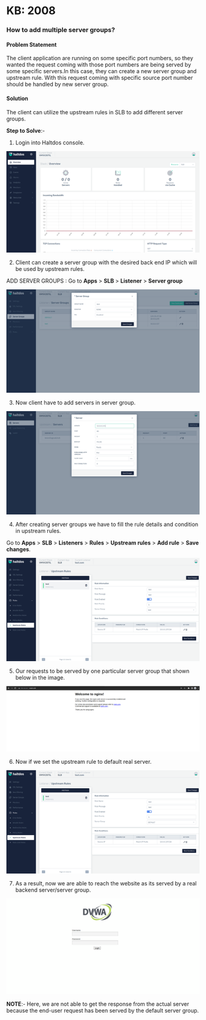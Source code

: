 # KB: 2008

### **How to add multiple server groups?**

#### **Problem Statement**

The client application are running on some specific port numbers, so they wanted the request coming with those port numbers are being served by some specific servers.In this case, they can create a new server group and upstream rule. With this request coming with specific source port number should be handled by new server group.

#### **Solution**

The client can utilize the upstream rules in SLB to add different server groups.

**Step to Solve**:-

1. Login into Haltdos console.

![](/img/adc/v7/kb/overview_kb_2008_1.png)

2. Client can create a server group with the desired back end IP which will be used by upstream rules.

ADD SERVER GROUPS : Go to **Apps** > **SLB** > **Listener** > **Server group**

![](/img/adc/v7/kb/server_kb_2008_2.png)

3. Now client have to add servers in server group.

![](/img/adc/v7/kb/server_kb_2008_3.png)

4. After creating server groups we have to fill the rule details and condition in upstream rules.

Go to **Apps** > **SLB** > **Listeners** > **Rules** > **Upstream rules** > **Add rule** > **Save changes**.

![](/img/adc/v7/kb/upstream_rule_kb_2008_4.png)

5. Our requests to be served by one particular server group that shown below in the image.

![](/img/adc/v6/kb/adc9.5.png)

6. Now if we set the upstream rule to default real server.

![](/img/adc/v7/kb/upstream_rule_kb_2008_6.png)

7. As a result, now we are able to reach the website as its served by a real backend server/server group.

![](/img/adc/v6/kb/adc9.7.png)

**NOTE**:- Here, we are not able to get the response from the actual server because the end-user request has been served by the default server group.